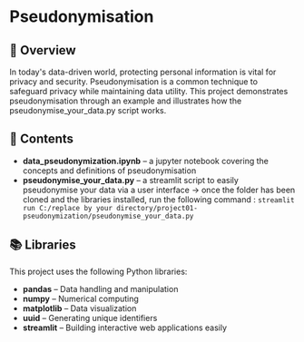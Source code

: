 # Pseudonymisation  

## 📌 Overview  
In today's data-driven world, protecting personal information is vital for privacy and security. Pseudonymisation is a common technique to safeguard privacy while maintaining data utility. This project demonstrates pseudonymisation through an example and illustrates how the pseudonymise_your_data.py script works. 

## 📂 Contents  
- **data_pseudonymization.ipynb** – a jupyter notebook covering the concepts and definitions of pseudonymisation  
- **pseudonymise_your_data.py** – a streamlit script to easily pseudonymise your data via a user interface
→ once the folder has been cloned and the libraries installed, run the following command :
`streamlit run C:/replace by your directory/project01-pseudonymization/pseudonymise_your_data.py`

## 📚 Libraries  
This project uses the following Python libraries:  

- **pandas** – Data handling and manipulation  
- **numpy** – Numerical computing  
- **matplotlib** – Data visualization  
- **uuid** – Generating unique identifiers  
- **streamlit** – Building interactive web applications easily

